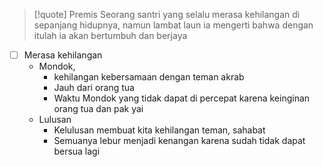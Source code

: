 >[!quote] Premis
>Seorang santri yang selalu merasa kehilangan di sepanjang hidupnya, namun lambat laun ia mengerti bahwa dengan itulah ia akan bertumbuh dan berjaya

- [ ] Merasa kehilangan 
	- Mondok, 
		- kehilangan kebersamaan dengan teman akrab
		- Jauh dari orang tua
		- Waktu Mondok yang tidak dapat di percepat karena keinginan orang tua dan pak yai
	- Lulusan
		- Kelulusan membuat kita kehilangan teman, sahabat
		- Semuanya lebur menjadi kenangan karena sudah tidak dapat bersua lagi 